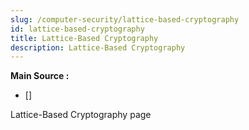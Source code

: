 ```yaml
---
slug: /computer-security/lattice-based-cryptography
id: lattice-based-cryptography
title: Lattice-Based Cryptography
description: Lattice-Based Cryptography
---
```


**Main Source :**

- [] 

Lattice-Based Cryptography page
